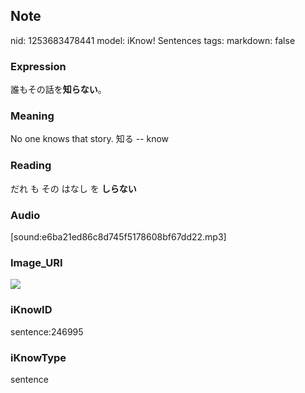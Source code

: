## Note
nid: 1253683478441
model: iKnow! Sentences
tags: 
markdown: false

### Expression
誰もその話を<b>知らない</b>。

### Meaning
No one knows that story.
知る -- know

### Reading
だれ も その はなし を <b>しらない</b>

### Audio
[sound:e6ba21ed86c8d745f5178608bf67dd22.mp3]

### Image_URI
<img src="fd50aece8dbb53338bde34fa725a96eb.jpg">

### iKnowID
sentence:246995

### iKnowType
sentence
